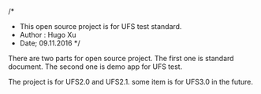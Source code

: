 /*
*  This open source project is for UFS test standard.
*  Author : Hugo Xu
*  Date; 09.11.2016
*/

There are two parts for open source project.
The first one is standard document.
The second one is demo app for UFS test.

The project is for UFS2.0 and UFS2.1.
some item is for UFS3.0 in the future.
